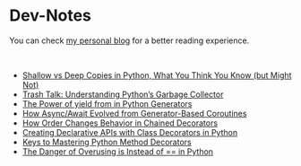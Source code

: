 # Dev-Notes
You can check [my personal blog](https://hevalhazalkurt.com/) for a better reading experience.

<br>


* [Shallow vs Deep Copies in Python, What You Think You Know (but Might Not)](notes/0001_Shallow_vs_Deep_Copies_in_Python_What_You_Think_You_Know_but_Might_Not.md)
* [Trash Talk: Understanding Python’s Garbage Collector](notes/0002_Trash_Talk_Understanding_Pythons_Garbage_Collector.md)
* [The Power of yield from in Python Generators](notes/0003_The_Power_of_yield_from_in_Python_Generators.md)
* [How Async/Await Evolved from Generator-Based Coroutines](notes/0004_How_Async_Await_Evolved_from_Generator_Based_Coroutines.md)
* [How Order Changes Behavior in Chained Decorators](notes/0005_How_Order_Changes_Behavior_in_Chained_Decorators.md)
* [Creating Declarative APIs with Class Decorators in Python](notes/0006_Creating_Declarative_APIs_with_Class_Decorators_in_Python.md)
* [Keys to Mastering Python Method Decorators](notes/0007_Keys_to_Mastering_Python_Method_Decorators.md)
* [The Danger of Overusing is Instead of == in Python](notes/0008_The_Danger_of_Overusing_is_Instead_of_==_in_Python.md)